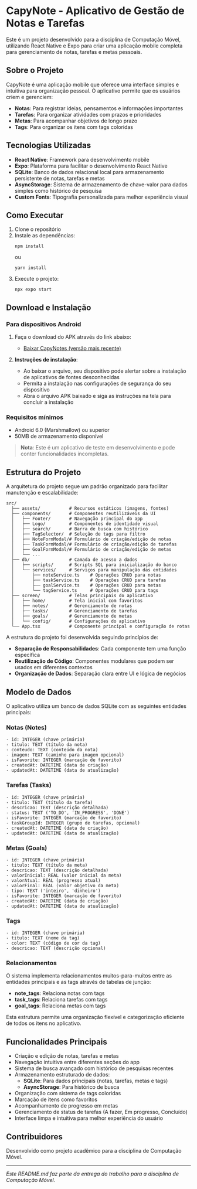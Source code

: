 # CapyNote - Aplicativo de Gestão de Notas e Tarefas

Este é um projeto desenvolvido para a disciplina de Computação Móvel, utilizando React Native e Expo para criar uma aplicação mobile completa para gerenciamento de notas, tarefas e metas pessoais.

## Sobre o Projeto

CapyNote é uma aplicação mobile que oferece uma interface simples e intuitiva para organização pessoal. O aplicativo permite que os usuários criem e gerenciem:

- **Notas**: Para registrar ideias, pensamentos e informações importantes
- **Tarefas**: Para organizar atividades com prazos e prioridades
- **Metas**: Para acompanhar objetivos de longo prazo
- **Tags**: Para organizar os itens com tags coloridas

## Tecnologias Utilizadas

- **React Native**: Framework para desenvolvimento mobile
- **Expo**: Plataforma para facilitar o desenvolvimento React Native
- **SQLite**: Banco de dados relacional local para armazenamento persistente de notas, tarefas e metas
- **AsyncStorage**: Sistema de armazenamento de chave-valor para dados simples como histórico de pesquisa
- **Custom Fonts**: Tipografia personalizada para melhor experiência visual

## Como Executar

1. Clone o repositório
2. Instale as dependências:
   ```
   npm install
   ```
   ou
   ```
   yarn install
   ```
3. Execute o projeto:
   ```
   npx expo start
   ```

## Download e Instalação

### Para dispositivos Android

1. Faça o download do APK através do link abaixo:
   - [Baixar CapyNotes (versão mais recente)](https://expo.dev/accounts/leall/projects/app-note/builds/6ac06fa8-ba6e-4846-9fa6-06e4d445c5db)

2. **Instruções de instalação**:
   - Ao baixar o arquivo, seu dispositivo pode alertar sobre a instalação de aplicativos de fontes desconhecidas
   - Permita a instalação nas configurações de segurança do seu dispositivo
   - Abra o arquivo APK baixado e siga as instruções na tela para concluir a instalação

### Requisitos mínimos
- Android 6.0 (Marshmallow) ou superior
- 50MB de armazenamento disponível

> **Nota**: Este é um aplicativo de teste em desenvolvimento e pode conter funcionalidades incompletas.

## Estrutura do Projeto

A arquitetura do projeto segue um padrão organizado para facilitar manutenção e escalabilidade:

```
src/
  ├── assets/           # Recursos estáticos (imagens, fontes)
  ├── components/       # Componentes reutilizáveis da UI
  │   ├── Footer/       # Navegação principal do app
  │   ├── Logo/         # Componentes de identidade visual
  │   ├── search/       # Barra de busca com histórico
  │   ├── TagSelector/  # Seleção de tags para filtro
  │   ├── NoteFormModal/# Formulário de criação/edição de notas
  │   ├── TaskFormModal/# Formulário de criação/edição de tarefas
  │   ├── GoalFormModal/# Formulário de criação/edição de metas
  │   └── ...          
  ├── db/               # Camada de acesso a dados
  │   ├── scripts/      # Scripts SQL para inicialização do banco
  │   └── services/     # Serviços para manipulação das entidades
  │       ├── noteService.ts    # Operações CRUD para notas
  │       ├── taskService.ts    # Operações CRUD para tarefas  
  │       ├── goalService.ts    # Operações CRUD para metas
  │       └── tagService.ts     # Operações CRUD para tags
  ├── screen/           # Telas principais do aplicativo
  │   ├── home/         # Tela inicial com favoritos
  │   ├── notes/        # Gerenciamento de notas
  │   ├── tasks/        # Gerenciamento de tarefas
  │   ├── goals/        # Gerenciamento de metas
  │   └── config/       # Configurações do aplicativo
  └── App.tsx           # Componente principal e configuração de rotas
```

A estrutura do projeto foi desenvolvida seguindo princípios de:

- **Separação de Responsabilidades**: Cada componente tem uma função específica
- **Reutilização de Código**: Componentes modulares que podem ser usados em diferentes contextos
- **Organização de Dados**: Separação clara entre UI e lógica de negócios

## Modelo de Dados

O aplicativo utiliza um banco de dados SQLite com as seguintes entidades principais:

### Notas (Notes)
```
- id: INTEGER (chave primária)
- titulo: TEXT (título da nota)
- conteudo: TEXT (conteúdo da nota)
- imagem: TEXT (caminho para imagem opcional)
- isFavorite: INTEGER (marcação de favorito)
- createdAt: DATETIME (data de criação)
- updatedAt: DATETIME (data de atualização)
```

### Tarefas (Tasks)
```
- id: INTEGER (chave primária)
- titulo: TEXT (título da tarefa)
- descricao: TEXT (descrição detalhada)
- status: TEXT ('TO_DO', 'IN_PROGRESS', 'DONE')
- isFavorite: INTEGER (marcação de favorito)
- taskGroupId: INTEGER (grupo de tarefas, opcional)
- createdAt: DATETIME (data de criação)
- updatedAt: DATETIME (data de atualização)
```

### Metas (Goals)
```
- id: INTEGER (chave primária)
- titulo: TEXT (título da meta)
- descricao: TEXT (descrição detalhada)
- valorInicial: REAL (valor inicial da meta)
- valorAtual: REAL (progresso atual)
- valorFinal: REAL (valor objetivo da meta)
- tipo: TEXT ('inteiro', 'dinheiro')
- isFavorite: INTEGER (marcação de favorito)
- createdAt: DATETIME (data de criação)
- updatedAt: DATETIME (data de atualização)
```

### Tags
```
- id: INTEGER (chave primária)
- titulo: TEXT (nome da tag)
- color: TEXT (código de cor da tag)
- descricao: TEXT (descrição opcional)
```

### Relacionamentos

O sistema implementa relacionamentos muitos-para-muitos entre as entidades principais e as tags através de tabelas de junção:

- **note_tags**: Relaciona notas com tags
- **task_tags**: Relaciona tarefas com tags
- **goal_tags**: Relaciona metas com tags

Esta estrutura permite uma organização flexível e categorização eficiente de todos os itens no aplicativo.

## Funcionalidades Principais

- Criação e edição de notas, tarefas e metas
- Navegação intuitiva entre diferentes seções do app
- Sistema de busca avançado com histórico de pesquisas recentes
- Armazenamento estruturado de dados:
  - **SQLite**: Para dados principais (notas, tarefas, metas e tags)
  - **AsyncStorage**: Para histórico de busca
- Organização com sistema de tags coloridas
- Marcação de itens como favoritos
- Acompanhamento de progresso em metas
- Gerenciamento de status de tarefas (A fazer, Em progresso, Concluído)
- Interface limpa e intuitiva para melhor experiência do usuário

## Contribuidores

Desenvolvido como projeto acadêmico para a disciplina de Computação Móvel.

---

*Este README.md faz parte da entrega do trabalho para a disciplina de Computação Móvel.* 